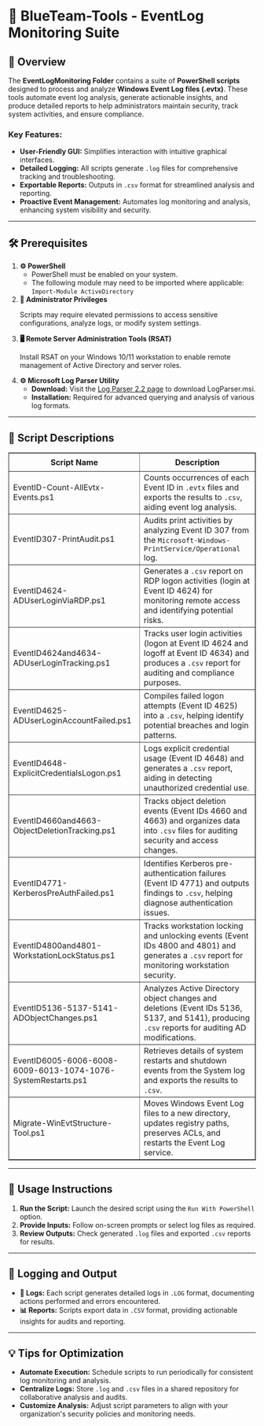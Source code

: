 <div>
  <h1>🔵 BlueTeam-Tools - EventLog Monitoring Suite</h1>

  <h2>📝 Overview</h2>
  <p>
    The <strong>EventLogMonitoring Folder</strong> contains a suite of 
    <strong>PowerShell scripts</strong> designed to process and analyze 
    <strong>Windows Event Log files (.evtx)</strong>. These tools automate event 
    log analysis, generate actionable insights, and produce detailed reports to 
    help administrators maintain security, track system activities, and ensure 
    compliance.
  </p>

  <h3>Key Features:</h3>
  <ul>
    <li><strong>User-Friendly GUI:</strong> Simplifies interaction with intuitive graphical interfaces.</li>
    <li><strong>Detailed Logging:</strong> All scripts generate <code>.log</code> files for comprehensive tracking and troubleshooting.</li>
    <li><strong>Exportable Reports:</strong> Outputs in <code>.csv</code> format for streamlined analysis and reporting.</li>
    <li><strong>Proactive Event Management:</strong> Automates log monitoring and analysis, enhancing system visibility and security.</li>
  </ul>

  <hr />

  <h2>🛠️ Prerequisites</h2>
  <ol>
    <li>
      <strong>⚙️ PowerShell</strong>
      <ul>
        <li>PowerShell must be enabled on your system.</li>
        <li>
          The following module may need to be imported where applicable:
          <code>Import-Module ActiveDirectory</code>
        </li>
      </ul>
    </li>
    <li>
      <strong>🔑 Administrator Privileges</strong>
      <p>Scripts may require elevated permissions to access sensitive configurations, analyze logs, or modify system settings.</p>
    </li>
    <li>
      <strong>🖥️ Remote Server Administration Tools (RSAT)</strong>
      <p>Install RSAT on your Windows 10/11 workstation to enable remote management of Active Directory and server roles.</p>
    </li>
    <li>
      <strong>⚙️ Microsoft Log Parser Utility</strong>
      <ul>
        <li>
          <strong>Download:</strong> Visit the 
          <a href="https://www.microsoft.com/en-us/download/details.aspx?id=24659" target="_blank">Log Parser 2.2 page</a> 
          to download LogParser.msi.
        </li>
        <li><strong>Installation:</strong> Required for advanced querying and analysis of various log formats.</li>
      </ul>
    </li>
  </ol>

  <hr />

  <h2>📄 Script Descriptions</h2>
  <table border="1" style="border-collapse: collapse; width: 100%;">
    <thead>
      <tr>
        <th style="padding: 8px;">Script Name</th>
        <th style="padding: 8px;">Description</th>
      </tr>
    </thead>
    <tbody>
      <tr>
        <td>EventID-Count-AllEvtx-Events.ps1</td>
        <td>Counts occurrences of each Event ID in <code>.evtx</code> files and exports the results to <code>.csv</code>, aiding event log analysis.</td>
      </tr>
      <tr>
        <td>EventID307-PrintAudit.ps1</td>
        <td>Audits print activities by analyzing Event ID 307 from the <code>Microsoft-Windows-PrintService/Operational</code> log.</td>
      </tr>
      <tr>
        <td>EventID4624-ADUserLoginViaRDP.ps1</td>
        <td>Generates a <code>.csv</code> report on RDP logon activities (login at Event ID 4624) for monitoring remote access and identifying potential risks.</td>
      </tr>
      <tr>
        <td>EventID4624and4634-ADUserLoginTracking.ps1</td>
        <td>Tracks user login activities (logon at Event ID 4624 and logoff at Event ID 4634) and produces a <code>.csv</code> report for auditing and compliance purposes.</td>
      </tr>
      <tr>
        <td>EventID4625-ADUserLoginAccountFailed.ps1</td>
        <td>Compiles failed logon attempts (Event ID 4625) into a <code>.csv</code>, helping identify potential breaches and login patterns.</td>
      </tr>
      <tr>
        <td>EventID4648-ExplicitCredentialsLogon.ps1</td>
        <td>Logs explicit credential usage (Event ID 4648) and generates a <code>.csv</code> report, aiding in detecting unauthorized credential use.</td>
      </tr>
      <tr>
        <td>EventID4660and4663-ObjectDeletionTracking.ps1</td>
        <td>Tracks object deletion events (Event IDs 4660 and 4663) and organizes data into <code>.csv</code> files for auditing security and access changes.</td>
      </tr>
      <tr>
        <td>EventID4771-KerberosPreAuthFailed.ps1</td>
        <td>Identifies Kerberos pre-authentication failures (Event ID 4771) and outputs findings to <code>.csv</code>, helping diagnose authentication issues.</td>
      </tr>
      <tr>
        <td>EventID4800and4801-WorkstationLockStatus.ps1</td>
        <td>Tracks workstation locking and unlocking events (Event IDs 4800 and 4801) and generates a <code>.csv</code> report for monitoring workstation security.</td>
      </tr>
      <tr>
        <td>EventID5136-5137-5141-ADObjectChanges.ps1</td>
        <td>Analyzes Active Directory object changes and deletions (Event IDs 5136, 5137, and 5141), producing <code>.csv</code> reports for auditing AD modifications.</td>
      </tr>
      <tr>
        <td>EventID6005-6006-6008-6009-6013-1074-1076-SystemRestarts.ps1</td>
        <td>Retrieves details of system restarts and shutdown events from the System log and exports the results to <code>.csv</code>.</td>
      </tr>
      <tr>
        <td>Migrate-WinEvtStructure-Tool.ps1</td>
        <td>Moves Windows Event Log files to a new directory, updates registry paths, preserves ACLs, and restarts the Event Log service.</td>
      </tr>
    </tbody>
  </table>

  <hr />

  <h2>🚀 Usage Instructions</h2>
  <ol>
    <li><strong>Run the Script:</strong> Launch the desired script using the <code>Run With PowerShell</code> option.</li>
    <li><strong>Provide Inputs:</strong> Follow on-screen prompts or select log files as required.</li>
    <li><strong>Review Outputs:</strong> Check generated <code>.log</code> files and exported <code>.csv</code> reports for results.</li>
  </ol>

  <hr />

  <h2>📝 Logging and Output</h2>
  <ul>
    <li><strong>📄 Logs:</strong> Each script generates detailed logs in <code>.LOG</code> format, documenting actions performed and errors encountered.</li>
    <li><strong>📊 Reports:</strong> Scripts export data in <code>.CSV</code> format, providing actionable insights for audits and reporting.</li>
  </ul>

  <hr />

  <h2>💡 Tips for Optimization</h2>
  <ul>
    <li><strong>Automate Execution:</strong> Schedule scripts to run periodically for consistent log monitoring and analysis.</li>
    <li><strong>Centralize Logs:</strong> Store <code>.log</code> and <code>.csv</code> files in a shared repository for collaborative analysis and audits.</li>
    <li><strong>Customize Analysis:</strong> Adjust script parameters to align with your organization's security policies and monitoring needs.</li>
  </ul>
</div>
